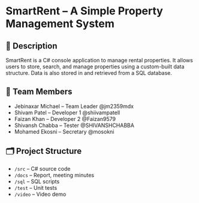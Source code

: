 # SmartRent – A Simple Property Management System

## 📌 Description

SmartRent is a C# console application to manage rental properties. It allows users to store, search, and manage properties using a custom-built data structure. Data is also stored in and retrieved from a SQL database.

## 👥 Team Members

- Jebinaxar Michael – Team Leader @jm2359mdx
- Shivam Patel – Developer 1 @shiivampatell
- Faizan Khan – Developer 2 @Faizan9579
- Shivansh Chabba – Tester @SHIVANSHCHABBA
- Mohamed Ekosni – Secretary @mosokni

## 🗂️ Project Structure

- `/src` – C# source code
- `/docs` – Report, meeting minutes
- `/sql` – SQL scripts
- `/test` – Unit tests
- `/video` – Video demo
